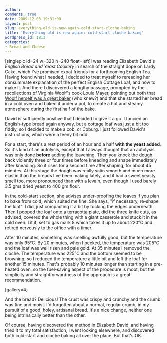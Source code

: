 ```yaml
---
author:
comments: true
date: 2009-12-03 19:31:00
layout: post
slug: everything-old-is-new-again-cold-start-cloche-baking
title: 'Everything old is new again: cold-start cloche baking'
wordpress_id: 1813
categories:
- Bread and Cheese
---
```


[singlepic id=24 w=320 h=240 float=left]I was reading Elizabeth David's _English Bread and Yeast Cookery_ in search of the straight dope on Lardy Cake, which I've promised expat friends for a forthcoming English Tea. Having found what I needed, I decided to treat myself to rereading her consummate explanation of the perfect English Cottage Loaf, and how to make it. And there I discovered a lengthy passage, prompted by the recollections of Virginia Woolf's cook Louie Mayer, pointing out both that [Woolf herself was a great baker](http://johnbakersblog.co.uk/my-bread-virginia-woolf/) (who knew?) and that she started her bread in a cold oven and baked it under a pot, to create a hot and steamy atmosphere during the first half of the bake.

David is sufficiently positive that I decided to give it a go. I fancied an English-type bread again anyway, but a cottage loaf was just a bit too fiddly, so I decided to make a cob, or Coburg. I just followed David's instructions, which were a teeny bit odd.

For a start, there's a rest period of an hour and a half **with the yeast added**. So it's kind of an autolysis, except that I always thought that an autolysis was only done **before** adding the leavening. Then you knock the dough back violently three or four times before kneading and shape immediately after kneading. So it rises for a second time after shaping, for about 45 minutes. At this stage the dough was really satin smooth and much more elastic than the breads I've been making lately, and it had a sweet yeasty smell too, more pronounced than with a levain, even though I used barely 3.5 gms dried yeast to 400 gm flour.

In the cold-start section, she advises under-proofing the loaves if you plan to bake from cold, which suited me fine. She says, "if necessary, re-shape the loaf". I did, just compacting it a bit by tucking the edges underneath. Then I popped the loaf onto a terracotta plate, did the three knife cuts, as advised, covered the whole thing with a giant casserole and stuck it in the cold oven. Lit it, set to gas mark 8 which takes it up to about 220℃ and retired nervously to the office with a timer.

After 10 minutes, something was smelling awfully good, but the temperature was only 95℃. By 20 minutes, when I peeked, the temperature was 205℃ and the loaf was well risen and pale gold. At 35 minutes I removed the cloche. The temperature was 225℃ and the bottom seemed to be browning, so I reduced the temperature a little bit and left the loaf for another 15 minutes. That's probably 10 minutes longer than starting in a pre-heated oven, so the fuel-saving aspect of the procedure is moot, but the simplicity and straightforwardness of the approach is a great recommendation.


[gallery=4]


And the bread? Delicious! The crust was crispy and crunchy and the crumb was fine and moist. I'd forgotten about a normal, regular crumb, in my pursuit of a good, holey, artisanal bread. It's a nice change, neither one being intrinsically better than the other.

Of course, having discovered the method in Elizabeth David,  and having tried it to my total satisfaction, I went looking elsewhere, and discovered both cold-start and cloche baking all over the place. But that's OK.
